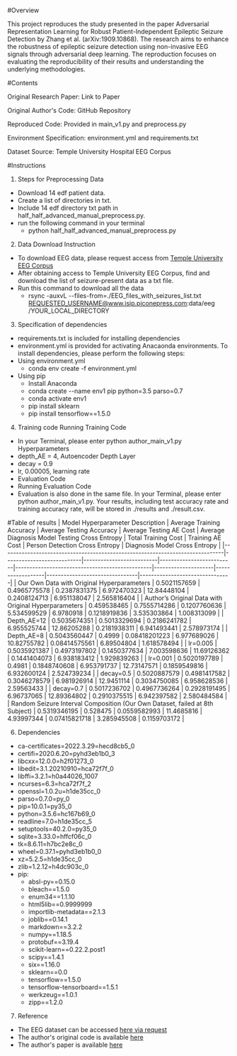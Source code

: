 #Overview

This project reproduces the study presented in the paper Adversarial Representation Learning for Robust Patient-Independent Epileptic Seizure Detection by Zhang et al. (arXiv:1909.10868). The research aims to enhance the robustness of epileptic seizure detection using non-invasive EEG signals through adversarial deep learning. The reproduction focuses on evaluating the reproducibility of their results and understanding the underlying methodologies.

#Contents

Original Research Paper: Link to Paper

Original Author's Code: GitHub Repository

Reproduced Code: Provided in main_v1.py and preprocess.py

Environment Specification: environment.yml and requirements.txt

Dataset Source: Temple University Hospital EEG Corpus

#Instructions
1. Steps for Preprocessing Data

- Download 14 edf patient data.
- Create a list of directories in txt.
- Include 14 edf directory txt path in half_half_advanced_manual_preprocess.py.
- run the following command in your terminal
  - python half_half_advanced_manual_preprocess.py

2. Data Download Instruction

- To download EEG data, please request access from [Temple University EEG Corpus](https://isip.piconepress.com/projects/tuh_eeg/html/downloads.shtml)
- After obtaining access to Temple University EEG Corpus, find and download the list of seizure-present data as a txt file.
- Run this command to download all the data
  - rsync -auxvL --files-from=./EEG_files_with_seizures_list.txt REQUESTED_USERNAME@www.isip.piconepress.com:data/eeg /YOUR_LOCAL_DIRECTORY 

3. Specification of dependencies

- requirements.txt is included for installing dependencies
- environment.yml is provided for activating Anacaonda environments.
  To install dependencies, please perform the following steps:
- Using environment.yml
  - conda env create -f environment.yml
- Using pip
  - Install Anaconda
  - conda create --name env1 pip python=3.5 parso=0.7
  - conda activate env1
  - pip install sklearn
  - pip install tensorflow==1.5.0

4. Training code
   Running Training Code

- In your Terminal, please enter python author_main_v1.py
  Hyperparameters
- depth_AE = 4, Autoencoder Depth Layer
- decay = 0.9
- lr, 0.00005, learning rate
- Evaluation Code
- Running Evaluation Code
- Evaluation is also done in the same file. In your Terminal, please enter python author_main_v1.py. Your results, including test accuracy rate and training accuracy rate, will be stored in ./results and ./result.csv.

#Table of results
   | Model Hyperparameter Description | Average Training Accuracy | Average Testing Accuracy | Average Testing AE Cost | Average Diagnosis Model Testing Cross Entropy | Total Training Cost | Training AE Cost | Person Detection Cross Entropy | Diagnosis Model Cross Entropy |
   |------------------------------------------------------------------------------|---------------------------|--------------------------|--------------------------|------------------------------------------------|---------------------|------------------|--------------------------------|--------------------------------|
   | Our Own Data with Original Hyperparameters | 0.5021157659 | 0.4965775578 | 0.2387831375 | 6.972470323 | 12.84448104 | 0.2408124713 | 6.951138047 | 2.565816404 |
   | Author’s Original Data with Original Hyperparameters | 0.459538465 | 0.7555714286 | 0.1207760636 | 5.534599529 | 6.9780918 | 0.1218919836 | 3.535303864 | 1.008313099 |
   | Depth_AE=12 | 0.5035674351 | 0.5013329694 | 0.2186241782 | 6.955525744 | 12.86205288 | 0.2181938311 | 6.941493441 | 2.578973174 |
   | Depth_AE=8 | 0.5043560447 | 0.4999 | 0.08418201223 | 6.977689026 | 10.82755782 | 0.08414575561 | 6.89504804 | 1.618578494 |
   | lr=0.005 | 0.5035921387 | 0.4973197802 | 0.1450377634 | 7.003598636 | 11.69126362 | 0.1441404073 | 6.938183412 | 1.929839263 |
   | lr=0.001 | 0.5020197789 | 0.4981 | 0.1848740608 | 6.953791737 | 12.73147571 | 0.1859549816 | 6.932600124 | 2.524739234 |
   | decay=0.5 | 0.5020887579 | 0.4981417582 | 0.3046278579 | 6.981926914 | 12.9451114 | 0.3034750085 | 6.958628536 | 2.59563433 |
   | decay=0.7 | 0.5017236702 | 0.4967736264 | 0.2928191495 | 6.96737065 | 12.89364802 | 0.2910375515 | 6.942397582 | 2.580484584 |
   | Random Seizure Interval Composition (Our Own Dataset, failed at 8th Subject) | 0.5319346195 | 0.528475 | 0.0559582993 | 11.4685816 | 4.93997344 | 0.07415821718 | 3.285945508 | 0.1159703172 |

6. Dependencies

- ca-certificates=2022.3.29=hecd8cb5_0
- certifi=2020.6.20=pyhd3eb1b0_3
- libcxx=12.0.0=h2f01273_0
- libedit=3.1.20210910=hca72f7f_0
- libffi=3.2.1=h0a44026_1007
- ncurses=6.3=hca72f7f_2
- openssl=1.0.2u=h1de35cc_0
- parso=0.7.0=py_0
- pip=10.0.1=py35_0
- python=3.5.6=hc167b69_0
- readline=7.0=h1de35cc_5
- setuptools=40.2.0=py35_0
- sqlite=3.33.0=hffcf06c_0
- tk=8.6.11=h7bc2e8c_0
- wheel=0.37.1=pyhd3eb1b0_0
- xz=5.2.5=h1de35cc_0
- zlib=1.2.12=h4dc903c_0
- pip:
  - absl-py==0.15.0
  - bleach==1.5.0
  - enum34==1.1.10
  - html5lib==0.9999999
  - importlib-metadata==2.1.3
  - joblib==0.14.1
  - markdown==3.2.2
  - numpy==1.18.5
  - protobuf==3.19.4
  - scikit-learn==0.22.2.post1
  - scipy==1.4.1
  - six==1.16.0
  - sklearn==0.0
  - tensorflow==1.5.0
  - tensorflow-tensorboard==1.5.1
  - werkzeug==1.0.1
  - zipp==1.2.0

7. Reference

- The EEG dataset can be accessed [here via request](https://isip.piconepress.com/projects/tuh_eeg/html/downloads.shtml)
- The author's original code is available [here](https://github.com/xiangzhang1015/adversarial_seizure_detection)
- The author's paper is available [here](https://arxiv.org/abs/1909.10868)
